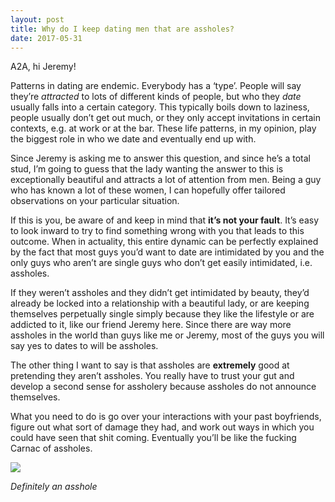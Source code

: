 ```yaml
---
layout: post
title: Why do I keep dating men that are assholes?
date: 2017-05-31
---
```


<p>A2A, hi Jeremy!</p><p>Patterns in dating are endemic. Everybody has a ‘type’. People will say they’re <i>attracted</i> to lots of different kinds of people, but who they <i>date</i> usually falls into a certain category. This typically boils down to laziness, people usually don’t get out much, or they only accept invitations in certain contexts, e.g. at work or at the bar. These life patterns, in my opinion, play the biggest role in who we date and eventually end up with.</p><p>Since Jeremy is asking me to answer this question, and since he’s a total stud, I’m going to guess that the lady wanting the answer to this is exceptionally beautiful and attracts a lot of attention from men. Being a guy who has known a lot of these women, I can hopefully offer tailored observations on your particular situation.</p><p>If this is you, be aware of and keep in mind that <b>it’s not your fault</b>. It’s easy to look inward to try to find something wrong with you that leads to this outcome. When in actuality, this entire dynamic can be perfectly explained by the fact that most guys you’d want to date are intimidated by you and the only guys who aren’t are single guys who don’t get easily intimidated, i.e. assholes.</p><p>If they weren’t assholes and they didn’t get intimidated by beauty, they’d already be locked into a relationship with a beautiful lady, or are keeping themselves perpetually single simply because they like the lifestyle or are addicted to it, like our friend Jeremy here. Since there are way more assholes in the world than guys like me or Jeremy, most of the guys you will say yes to dates to will be assholes.</p><p>The other thing I want to say is that assholes are <b>extremely</b> good at pretending they aren’t assholes. You really have to trust your gut and develop a second sense for assholery because assholes do not announce themselves.</p><p>What you need to do is go over your interactions with your past boyfriends, figure out what sort of damage they had, and work out ways in which you could have seen that shit coming. Eventually you’ll be like the fucking Carnac of assholes.</p><img src="https://qph.fs.quoracdn.net/main-qimg-b28efe8fb6dc00b1e69b45437c59b843.webp"><p><i>Definitely an asshole</i></p>
